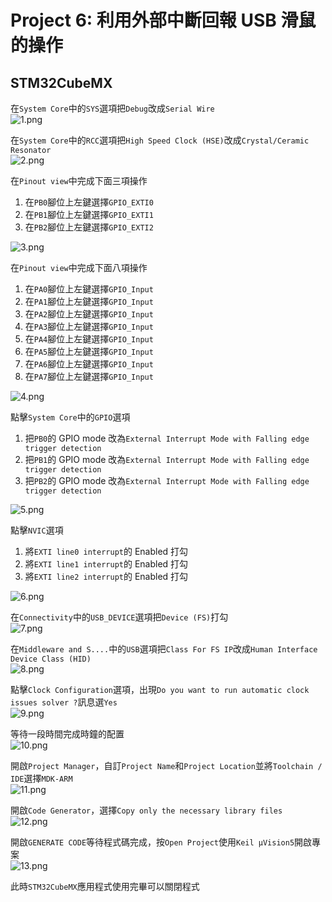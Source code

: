 # Project 6: 利用外部中斷回報 USB 滑鼠的操作  
## STM32CubeMX  
在`System Core`中的`SYS`選項把`Debug`改成`Serial Wire`  
![1.png](pictures/1.png "1.png")
  
在`System Core`中的`RCC`選項把`High Speed Clock (HSE)`改成`Crystal/Ceramic Resonator`  
![2.png](pictures/2.png "2.png")
  
在`Pinout view`中完成下面三項操作  
1. 在`PB0`腳位上左鍵選擇`GPIO_EXTI0`  
2. 在`PB1`腳位上左鍵選擇`GPIO_EXTI1`  
3. 在`PB2`腳位上左鍵選擇`GPIO_EXTI2`  
  
![3.png](pictures/3.png "3.png")
  
在`Pinout view`中完成下面八項操作  
1. 在`PA0`腳位上左鍵選擇`GPIO_Input`  
2. 在`PA1`腳位上左鍵選擇`GPIO_Input` 
3. 在`PA2`腳位上左鍵選擇`GPIO_Input`  
4. 在`PA3`腳位上左鍵選擇`GPIO_Input` 
5. 在`PA4`腳位上左鍵選擇`GPIO_Input`  
6. 在`PA5`腳位上左鍵選擇`GPIO_Input` 
7. 在`PA6`腳位上左鍵選擇`GPIO_Input`  
8. 在`PA7`腳位上左鍵選擇`GPIO_Input` 
  
![4.png](pictures/4.png "4.png")
  
點擊`System Core`中的`GPIO`選項  
1. 把`PB0`的 GPIO mode 改為`External Interrupt Mode with Falling edge trigger detection`  
2. 把`PB1`的 GPIO mode 改為`External Interrupt Mode with Falling edge trigger detection`  
3. 把`PB2`的 GPIO mode 改為`External Interrupt Mode with Falling edge trigger detection`  
  
![5.png](pictures/5.png "5.png")
  
點擊`NVIC`選項  
1. 將`EXTI line0 interrupt`的 Enabled 打勾  
2. 將`EXTI line1 interrupt`的 Enabled 打勾  
3. 將`EXTI line2 interrupt`的 Enabled 打勾  
  
![6.png](pictures/6.png "6.png")
  
在`Connectivity`中的`USB_DEVICE`選項把`Device (FS)`打勾  
![7.png](pictures/7.png "7.png")
  
在`Middleware and S....`中的`USB`選項把`Class For FS IP`改成`Human Interface Device Class (HID)`  
![8.png](pictures/8.png "8.png")
  
點擊`Clock Configuration`選項，出現`Do you want to run automatic clock issues solver ?`訊息選`Yes`  
![9.png](pictures/9.png "9.png")
  
等待一段時間完成時鐘的配置  
![10.png](pictures/10.png "10.png")
  
開啟`Project Manager`，自訂`Project Name`和`Project Location`並將`Toolchain / IDE`選擇`MDK-ARM`  
![11.png](pictures/11.png "11.png")
  
開啟`Code Generator`，選擇`Copy only the necessary library files`  
![12.png](pictures/12.png "12.png")
  
開啟`GENERATE CODE`等待程式碼完成，按`Open Project`使用`Keil µVision5`開啟專案  
![13.png](pictures/13.png "13.png")
  
此時`STM32CubeMX`應用程式使用完畢可以關閉程式  